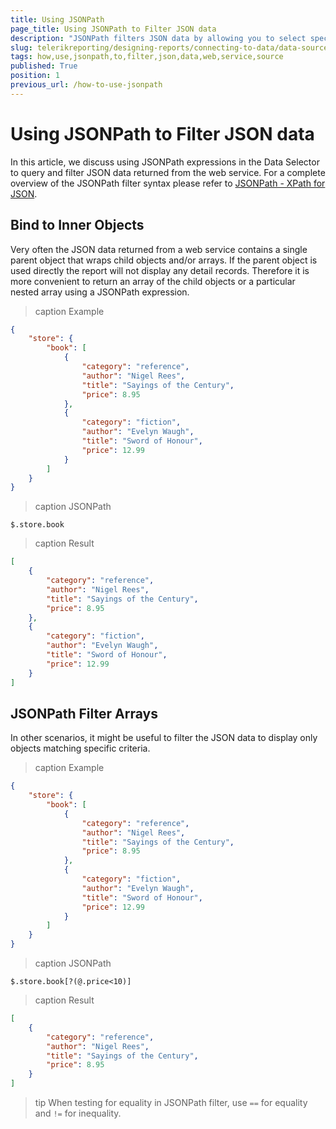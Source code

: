 ```yaml
---
title: Using JSONPath
page_title: Using JSONPath to Filter JSON data
description: "JSONPath filters JSON data by allowing you to select specific elements based on conditions."
slug: telerikreporting/designing-reports/connecting-to-data/data-source-components/webservicedatasource-component/how-to-use-jsonpath-to-filter-json-data
tags: how,use,jsonpath,to,filter,json,data,web,service,source
published: True
position: 1
previous_url: /how-to-use-jsonpath
---
```


# Using JSONPath to Filter JSON data

In this article, we discuss using JSONPath expressions in the Data Selector to query and filter JSON data returned from the web service. For a complete overview of the JSONPath filter syntax please refer to [JSONPath - XPath for JSON](https://goessner.net/articles/JsonPath/).

## Bind to Inner Objects

Very often the JSON data returned from a web service contains a single parent object that wraps child objects and/or arrays. If the parent object is used directly the report will not display any detail records. Therefore it is more convenient to return an array of the child objects or a particular nested array using a JSONPath expression.

>caption Example

````JSON
{
	"store": {
		"book": [
			{
				"category": "reference",
				"author": "Nigel Rees",
				"title": "Sayings of the Century",
				"price": 8.95
			},
			{
				"category": "fiction",
				"author": "Evelyn Waugh",
				"title": "Sword of Honour",
				"price": 12.99
			}
		]
	}
}
````

>caption JSONPath

`$.store.book`

>caption Result

````JSON
[
	{
		"category": "reference",
		"author": "Nigel Rees",
		"title": "Sayings of the Century",
		"price": 8.95
	},
	{
		"category": "fiction",
		"author": "Evelyn Waugh",
		"title": "Sword of Honour",
		"price": 12.99
	}
]
````

## JSONPath Filter Arrays

In other scenarios, it might be useful to filter the JSON data to display only objects matching specific criteria.

>caption Example

````JSON
{
	"store": {
		"book": [
			{
				"category": "reference",
				"author": "Nigel Rees",
				"title": "Sayings of the Century",
				"price": 8.95
			},
			{
				"category": "fiction",
				"author": "Evelyn Waugh",
				"title": "Sword of Honour",
				"price": 12.99
			}
		]
	}
}
````

>caption JSONPath

`$.store.book[?(@.price<10)]`

>caption Result

````JSON
[
	{
		"category": "reference",
		"author": "Nigel Rees",
		"title": "Sayings of the Century",
		"price": 8.95
	}
]
````

>tip When testing for equality in JSONPath filter, use `==` for equality and `!=` for inequality.
